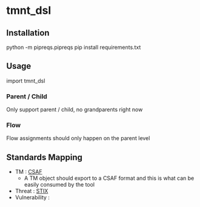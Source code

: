 # tmnt_dsl

## Installation

python -m pipreqs.pipreqs
pip install requirements.txt

## Usage

import tmnt_dsl

### Parent / Child

Only support parent / child, no grandparents right now

### Flow

Flow assignments should only happen on the parent level

## Standards Mapping

- TM : [CSAF](https://oasis-open.github.io/csaf-documentation/index.html)
  - A TM object should export to a CSAF format and this is what can be easily
    consumed by the tool
- Threat : [STIX](https://oasis-open.github.io/cti-documentation/stix/intro)
- Vulnerability :
